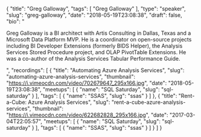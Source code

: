{
  "title": "Greg Galloway",
  "tags": [
    "Greg Galloway"
  ],
  "type": "speaker",
  "slug": "greg-galloway",
  "date": "2018-05-19T23:08:38",
  "draft": false,
  "bio": "<p>Greg Galloway is a BI architect with Artis Consulting in Dallas, Texas and a Microsoft Data Platform MVP. He is a coordinator on open-source projects including BI Developer Extensions (formerly BIDS Helper), the Analysis Services Stored Procedure project, and OLAP PivotTable Extensions. He was a co-author of the Analysis Services Tabular Performance Guide.</p>",
  "recordings": [
    {
      "title": "Automating Azure Analysis Services",
      "slug": "automating-azure-analysis-services",
      "thumbnail": "https://i.vimeocdn.com/video/702679647_295x166.jpg",
      "date": "2018-05-19T23:08:38",
      "meetups": [
        {
          "name": "SQL Saturday",
          "slug": "sql-saturday"
        }
      ],
      "tags": [
        {
          "name": "SSAS",
          "slug": "ssas"
        }
      ]
    },
    {
      "title": "Rent-a-Cube: Azure Analysis Services",
      "slug": "rent-a-cube-azure-analysis-services",
      "thumbnail": "https://i.vimeocdn.com/video/622682828_295x166.jpg",
      "date": "2017-03-04T22:05:57",
      "meetups": [
        {
          "name": "SQL Saturday",
          "slug": "sql-saturday"
        }
      ],
      "tags": [
        {
          "name": "SSAS",
          "slug": "ssas"
        }
      ]
    }
  ]
}